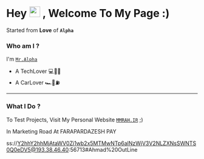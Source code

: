 # Hey <img src="https://media.giphy.com/media/hvRJCLFzcasrR4ia7z/giphy.gif" width="28"> , Welcome To My Page :) 

Started from __Love__ of __`Alpha`__

### Who am I ? 

I'm [`Mr.Alpha`](https://t.me/Mohamaderahbar) 

* A TechLover 💻📡📱
* A CarLover 🏎🚥⛽️

*********************************************************
### What I Do ?

To Test Projects, Visit My Personal Website [`MMRAH.IR`](https://mmrah.ir)  ;)

In Marketing Road At FARAPARDAZESH PAY


ss://Y2hhY2hhMjAtaWV0Zi1wb2x5MTMwNTp6alNzWjV3V2NLZXNsSWNTS0Q0eDV5@193.38.46.40:56713#Ahmad%20OutLine
